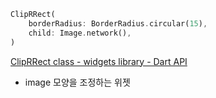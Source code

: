 ```dart
ClipRRect(
	borderRadius: BorderRadius.circular(15),
	child: Image.network(),
)
```

[ClipRRect class - widgets library - Dart API](https://api.flutter.dev/flutter/widgets/ClipRRect-class.html)

- image 모양을 조정하는 위젯
